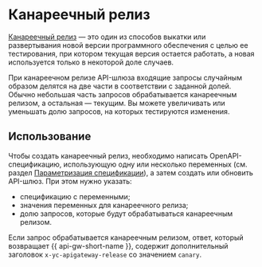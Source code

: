 # Канареечный релиз

[Канареечный релиз](https://martinfowler.com/bliki/CanaryRelease.html) — это один из способов выкатки или развертывания новой версии программного обеспечения с целью ее тестирования, при котором текущая версия остается работать, а новая используется только в некоторой доле случаев.

При канареечном релизе API-шлюза входящие запросы случайным образом делятся на две части в соответствии с заданной долей. Обычно небольшая часть запросов обрабатывается канареечным релизом, а остальная — текущим. Вы можете увеличивать или уменьшать долю запросов, на которых тестируются изменения.

## Использование

Чтобы создать канареечный релиз, необходимо написать OpenAPI-спецификацию, использующую одну или несколько переменных (см. раздел [Параметризация спецификации](https://github.com/yandex-cloud/docs-source/pull/4122/parametrization.md)), а затем создать или обновить API-шлюз. При этом нужно указать:
* спецификацию с переменными;
* значения переменных для канареечного релиза;
* долю запросов, которые будут обрабатываться канареечным релизом.

Если запрос обрабатывается канареечным релизом, ответ, который возвращает {{ api-gw-short-name }}, содержит дополнительный заголовок `x-yc-apigateway-release` со значением `canary`.
